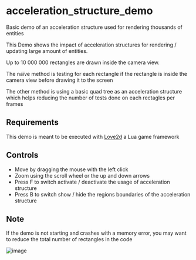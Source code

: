 # acceleration_structure_demo
Basic demo of an acceleration structure used for rendering thousands of entities

This Demo shows the impact of acceleration structures for rendering / updating large amount of entities.

Up to 10 000 000 rectangles are drawn inside the camera view.

The naïve method is testing for each rectangle if the rectangle is inside the camera view before drawing it to the screen

The other method is using a basic quad tree as an acceleration structure which helps reducing the number of tests done on each rectagles per frames

## Requirements

This demo is meant to be executed with [Love2d](https://love2d.org/) a Lua game framework

## Controls

- Move by dragging the mouse with the left click
- Zoom using the scroll wheel or the up and down arrows
- Press F to switch activate / deactivate the usage of acceleration structure
- Press B to switch show / hide the regions boundaries of the acceleration structure

## Note

If the demo is not starting and crashes with a memory error, you may want to reduce the total number of rectangles in the code

![image](https://user-images.githubusercontent.com/19224148/167047059-6656bd0a-71c3-4381-9d49-5b2958868e16.png)
